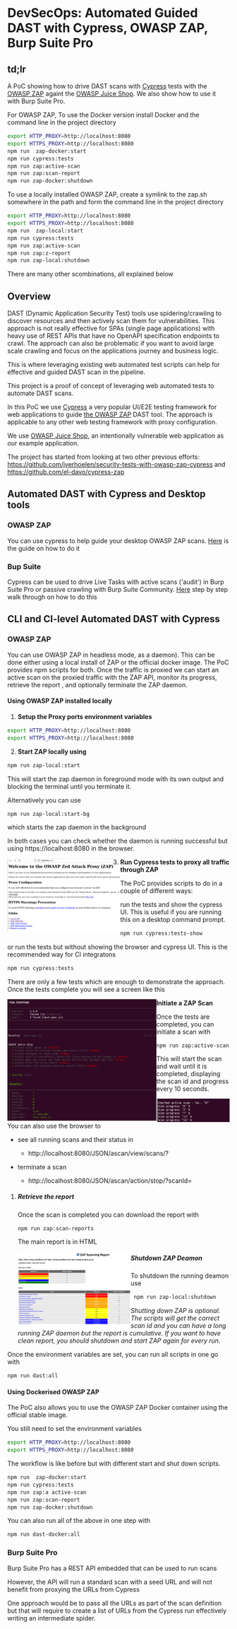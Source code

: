 # DevSecOps: Automated Guided DAST with Cypress,  OWASP ZAP,  Burp Suite Pro

## td;lr

A PoC showing how to drive DAST scans with [Cypress](https://www.cypress.io) tests with the [OWASP ZAP](https://www.zaproxy.org/) againt the  [OWASP Juice Shop](https://owasp.org/www-project-juice-shop/). We also show how to use it with Burp Suite Pro.

For OWASP ZAP, To use the Docker version install Docker and the command line in the project directory 

```bash
export HTTP_PROXY=http://localhost:8080
export HTTPS_PROXY=http://localhost:8080
npm run  zap-docker:start
npm run cypress:tests
npm run zap:active-scan
npm run zap:scan-report
npm run zap-docker:shutdown
```


To use a locally installed OWASP ZAP, create a symlink to the zap.sh somewhere in the path and form  the command line in the project directory 

```bash
export HTTP_PROXY=http://localhost:8080
export HTTPS_PROXY=http://localhost:8080
npm run  zap-local:start
npm run cypress:tests
npm run zap:active-scan
npm run zap:z-report
npm run zap-local:shutdown
```

There are many other scombinations, all explained below

## Overview

DAST (Dynamic Application Security Test) tools use spidering/crawling to discover resources and then actively scan them for vulnerabilities. This approach is not really effective for SPAs  (single page applications) with heavy use of REST APIs that have no OpenAPI specification endpoints to crawl. The approach can also be problematic if you want to avoid large scale crawling and focus on the applications journey and business logic. 

This is where leveraging existing web automated test scripts can help for effective and guided DAST scan in the pipeline. 

This project is a proof of concept of leveraging web automated tests to automate DAST scans. 

In this PoC we  use [Cypress](https://www.cypress.io)  a very popular UI/E2E testing framework for web applications to guide [the OWASP ZAP](https://www.zaproxy.org/)  DAST tool.  The approach is applicable to any other web testing framework with  proxy configuration.

We use  [OWASP Juice Shop](https://owasp.org/www-project-juice-shop/),  an intentionally vulnerable web application as our example application.



The project has started from looking at two other previous efforts: https://github.com/jverhoelen/security-tests-with-owasp-zap-cypress and https://github.com/el-davo/cypress-zap

## Automated DAST with Cypress and Desktop tools

### OWASP ZAP

You can use  cypress to help  guide your desktop OWASP ZAP scans. [Here](docs/ZapDesktopWithCypress.md) is the guide on how to do it

### Bup Suite

Cypress can be used to drive Live Tasks with active scans ('audit') in Burp Suite Pro or passive crawling with Burp Suite Community.   [Here](/docs/BurpSuiteWithCypress.md) step by step walk through on  how to do this 



## CLI and CI-level Automated DAST with Cypress

### OWASP ZAP

You can use OWASP ZAP in headless mode, as a daemon). This can be done either using a local install of ZAP or the official docker image. The PoC provides  npm scripts for both.  Once the traffic is proxied we can start an active scan on the proxied traffic with the ZAP API, monitor its progress, retrieve the report , and optionally terminate the ZAP daemon.

#### Using OWASP ZAP installed locally 

1. **Setup the Proxy ports environment variables**

```bash
export HTTP_PROXY=http://localhost:8080
export HTTPS_PROXY=http://localhost:8080
```

2. **Start ZAP locally using**

```bash
npm run zap-local:start 
```

 This will start the zap daemon in foreground mode with its own output and blocking the terminal until you terminate  it.   

Alternatively you can use 

```bash
npm run zap-local:start-bg 
```

 which starts the zap daemon in the background

In both cases you can check whether the daemon is running successful but using https://localhost:8080 in the browser.

<img align="left" src="docs/images/ZAP-browser-ui.png" style="zoom: 25%;" />

3. **Run Cypress tests to proxy all traffic through ZAP**

The PoC provides scripts to do in a couple of different ways:

run the tests and show the cypress UI. This is useful if you are running this on a desktop command prompt.

```bash
npm run cypress:tests-show
```

or run the tests but without showing the browser and cypress UI. This is the recommended way for CI integratons

```bash
npm run cypress:tests 
```

There are only a  few tests  which are enough to demonstrate the approach. Once the tests complete you will see a screen like this

<img align="left" src="docs/images/cypress-tests-completed.png" style="zoom:33%;" />



4. **Initiate a ZAP Scan**

Once the tests are completed, you can initiate a scan with 

 

```
npm run zap:active-scan
```

This will start the scan and wait until it is completed, displaying the scan id and progress every 10 seconds.  



<img align="left" src="docs/images/running-active-scan.png" style="zoom: 20%;" />

You can also use the browser to

- see  all running scans and their status in 
  - http://localhost:8080/JSON/ascan/view/scans/?

- terminate a scan
  - http://localhost:8080/JSON/ascan/action/stop/?scanId=<scan id> 

1. ##### **Retrieve the report**

   Once the scan is completed you can download the report with 

   ```bash
   npm run zap:scan-reports
   ```

    The main report is in HTML 

   <img align="left" src="docs/images/scan-report.png" alt="scan-report" style="zoom: 25%;" /> 

   ##### Shutdown ZAP Deamon

   To shutdown the running deamon use
   ```bash
    npm run zap-local:shutdown
    ```

   *Shutting down ZAP is optional. The scripts will get the correct scan id and you can have a long running ZAP daemon but the report is cumulative. If you want to have clean report, you should shutdown and start ZAP again for every run*.



Once the environment variables are set, you can run all scripts in one go with

```bash
npm run dast:all 
```

#### Using  Dockerised OWASP ZAP

The PoC also allows you to use the OWASP ZAP Docker container using the official stable image. 

You still need to set the environment variables

```bash
export HTTP_PROXY=http://localhost:8080
export HTTPS_PROXY=http://localhost:8080
```

 The workflow is like before but with different start and shut down scripts.  

```bash
npm run  zap-docker:start
npm run cypress:tests
npm run zap:a active-scan
npm run zap:scan-report
npm run zap-docker:shutdown 

```

 

You can also run all of the above in one step with

```bash
npm run dast-docker:all
```



### Burp Suite Pro

Burp Suite Pro has a REST API embedded that can be used to run scans 

However, the API will run a standard scan with a seed URL and will not benefit from proxying the URLs from Cypress

One approach would be to pass all the URLs as part of the scan definition but that will require to create a list of URLs from the Cypress run effectively writing an intermediate spider. 
